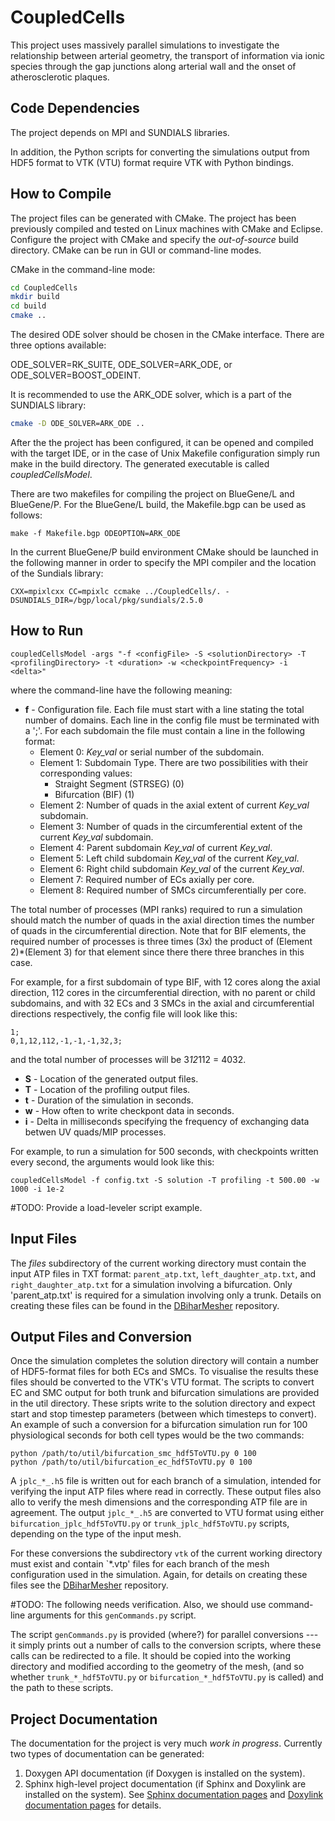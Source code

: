 CoupledCells
============

This project uses massively parallel simulations to investigate the relationship
between arterial geometry, the transport of information via ionic
species through the gap junctions along arterial wall and the onset of
atherosclerotic plaques.

Code Dependencies
-----------------

The project depends on MPI and SUNDIALS libraries.

In addition, the Python scripts for converting the simulations output from HDF5 format
to VTK (VTU) format require VTK with Python bindings.


How to Compile
--------------

The project files can be generated with CMake. The project has been previously compiled and tested
on Linux machines with CMake and Eclipse. Configure the project with CMake and specify the 
*out-of-source* build directory. CMake can be run in GUI or command-line modes.

CMake in the command-line mode:

```bash
cd CoupledCells
mkdir build
cd build
cmake ..
```

The desired ODE solver should be chosen in the CMake interface. There are three options available:

ODE_SOLVER=RK_SUITE, ODE_SOLVER=ARK_ODE, or ODE_SOLVER=BOOST_ODEINT.

It is recommended to use the ARK_ODE solver, which is a part of the SUNDIALS library:

```bash
cmake -D ODE_SOLVER=ARK_ODE ..
```

After the the project has been configured, it can be opened and compiled with
the target IDE, or in the case of Unix Makefile configuration simply run make in
the build directory. The generated executable is called *coupledCellsModel*.

There are two makefiles for compiling the project on BlueGene/L and BlueGene/P. For the BlueGene/L 
build, the Makefile.bgp can be used as follows:

    make -f Makefile.bgp ODEOPTION=ARK_ODE

In the current BlueGene/P build environment CMake should be launched in the following manner in order to 
specify the MPI compiler and the location of the Sundials library:

    CXX=mpixlcxx CC=mpixlc ccmake ../CoupledCells/. -DSUNDIALS_DIR=/bgp/local/pkg/sundials/2.5.0

How to Run
----------

    coupledCellsModel -args "-f <configFile> -S <solutionDirectory> -T <profilingDirectory> -t <duration> -w <checkpointFrequency> -i <delta>"

 where the command-line have the following meaning:

* **f** - Configuration file. Each file must start with a line stating the total
  number of domains. Each line in the config file must be terminated with a ';'.
  For each subdomain the file must contain a line in the following format:
    * Element 0: *Key_val* or serial number of the subdomain.
    * Element 1: Subdomain Type. There are two possibilities with their corresponding values:
        + Straight Segment (STRSEG) (0)
		+ Bifurcation (BIF) (1)
    * Element 2: Number of quads in the axial extent of current *Key_val* subdomain.
    * Element 3: Number of quads in the circumferential extent of the current
      *Key_val* subdomain.
    * Element 4: Parent subdomain *Key_val* of current *Key_val*.
    * Element 5: Left child subdomain *Key_val* of the current *Key_val*.
    * Element 6: Right child subdomain *Key_val* of the current *Key_val*.
    * Element 7: Required number of ECs axially per core.
    * Element 8: Required number of SMCs circumferentially per core.

The total number of processes (MPI ranks) required to run a simulation should match the number of 
quads in the axial direction times the number of quads in the circumferential direction. 
Note that for BIF elements, the required number of processes is three times (3x) the product of 
(Element 2)*(Element 3) for that element since there there three branches in this case. 

For example, for a first subdomain of type BIF, with 12 cores along the axial
direction, 112 cores in the circumferential direction, with no parent or child
subdomains, and with 32 ECs and 3 SMCs in the axial and circumferential
directions respectively, the config file will look like
this:

    1;
    0,1,12,112,-1,-1,-1,32,3;

and the total number of processes will be 3*12*112 = 4032.

* **S** - Location of the generated output files.
* **T** - Location of the profiling output files.
* **t** - Duration of the simulation in seconds.
* **w** - How often to write checkpont data in seconds.
* **i** - Delta in milliseconds specifying the frequency of exchanging data betwen
  UV quads/MIP processes.

For example, to run a simulation for 500 seconds, with checkpoints written every
second, the arguments would look like this:

    coupledCellsModel -f config.txt -S solution -T profiling -t 500.00 -w 1000 -i 1e-2

#TODO: Provide a load-leveler script example.

Input Files
-----------

The *files* subdirectory of the current working directory must contain the input
ATP files in TXT format: `parent_atp.txt`, `left_daughter_atp.txt`, and `right_daughter_atp.txt`
for a simulation involving a bifurcation. Only 'parent_atp.txt' is required for a simulation
involving only a trunk. Details on creating these files can be found in the
[DBiharMesher](https://github.com/BlueFern/DBiharMesher) repository.

Output Files and Conversion
---------------------------

Once the simulation completes the solution directory will contain a number of HDF5-format files for
both ECs and SMCs. To visualise the results these files should be converted to the VTK's VTU format.
The scripts to convert EC and SMC output for both trunk and bifurcation simulations are provided in
the util directory. These sripts write to the solution directory and expect start and stop timestep
parameters (between which timesteps to convert). An example of such a conversion for a bifurcation
simulation run for 100 physiological seconds for both cell types would be the two commands:

	python /path/to/util/bifurcation_smc_hdf5ToVTU.py 0 100
	python /path/to/util/bifurcation_ec_hdf5ToVTU.py 0 100

A `jplc_*_.h5` file is written out for each branch of a simulation, intended for verifying the
input ATP files where read in correctly. These output files also allo to verify the mesh
dimensions and the corresponding ATP file are in agreement. The output `jplc_*_.h5` are
converted to VTU format using either `bifurcation_jplc_hdf5ToVTU.py` or `trunk_jplc_hdf5ToVTU.py`
scripts, depending on the type of the input mesh.

For these conversions the subdirectory `vtk` of the current working directory must exist and 
contain `*.vtp' files for each branch of the mesh configuration used in the simulation. Again,
for details on creating these files see the [DBiharMesher](https://github.com/BlueFern/DBiharMesher)
repository.

#TODO: The following needs verification. Also, we should use command-line arguments for this `genCommands.py` script.

The script `genCommands.py` is provided (where?) for parallel conversions --- it simply prints out a number of calls
to the conversion scripts, where these calls can be redirected to a file. It should be copied into the working
directory and modified according to the geometry of the mesh, (and so whether `trunk_*_hdf5ToVTU.py` or 
`bifurcation_*_hdf5ToVTU.py` is called) and the path to these scripts.

Project Documentation
---------------------

The documentation for the project is very much *work in progress*. Currently two types of
documentation can be generated:

 1. Doxygen API documentation (if Doxygen is installed on the system).
 1. Sphinx high-level project documentation (if Sphinx and Doxylink are
 installed on the system). See [Sphinx documentation pages](http://sphinx-doc.org)
 and [Doxylink documentation pages](https://pypi.python.org/pypi/sphinxcontrib-doxylink)
 for details.
